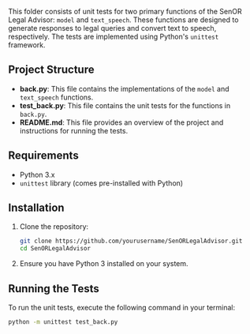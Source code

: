 
This folder consists of unit tests for two primary functions of the SenOR Legal Advisor: 
`model` and `text_speech`. These functions are designed to generate responses to legal queries and convert text to speech, respectively. The tests are implemented using Python's `unittest` framework.

## Project Structure

- **back.py**: This file contains the implementations of the `model` and `text_speech` functions.
- **test_back.py**: This file contains the unit tests for the functions in `back.py`.
- **README.md**: This file provides an overview of the project and instructions for running the tests.

## Requirements

- Python 3.x
- `unittest` library (comes pre-installed with Python)

## Installation

1. Clone the repository:

    ```bash
    git clone https://github.com/yourusername/SenORLegalAdvisor.git
    cd SenORLegalAdvisor
    ```

2. Ensure you have Python 3 installed on your system.

## Running the Tests

To run the unit tests, execute the following command in your terminal:

```bash
python -m unittest test_back.py
